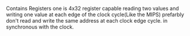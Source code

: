 Contains Registers one is 4x32 register capable reading two values and writing one value at each edge of the clock cycle(Like the MIPS)
prefarbly don't read and write the same address at each clock edge cycle.
in synchronous with the clock.
